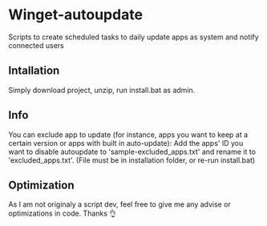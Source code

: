 # Winget-autoupdate
Scripts to create scheduled tasks to daily update apps as system and notify connected users

## Intallation
Simply download project, unzip, run install.bat as admin.

## Info
You can exclude app to update (for instance, apps you want to keep at a certain version or apps with built in auto-update):
Add the apps' ID you want to disable autoupdate to 'sample-excluded_apps.txt' and rename it to 'excluded_apps.txt'. (File must be in installation folder, or re-run install.bat)

## Optimization
As I am not originaly a script dev, feel free to give me any advise or optimizations in code. Thanks :ok_hand:
